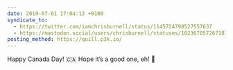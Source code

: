 ```yaml
---
date: 2019-07-01 17:04:12 +0100
syndicate_to:
  - https://twitter.com/iamchrisburnell/status/1145724798527557637
  - https://mastodon.social/users/chrisburnell/statuses/102367057267181454
posting_method: https://quill.p3k.io/
---
```


Happy Canada Day! 🇨🇦 Hope it’s a good one, eh! 🍁
